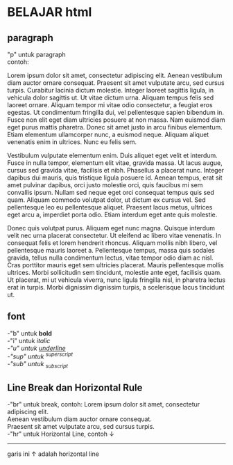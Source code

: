 <!DOCTYPE html>
<html>
  <head>
    <title>belajar html</title>
  </head>
  <body>
    <h1> BELAJAR html </h1>
    <!-- paragraph <p> -->
    <h2>paragraph</h2>
    "p" untuk paragraph<br>contoh:<br><p>Lorem ipsum dolor sit amet, consectetur adipiscing elit. Aenean vestibulum diam auctor ornare consequat. Praesent sit amet vulputate arcu, sed cursus turpis. Curabitur lacinia dictum molestie. Integer laoreet sagittis ligula, in vehicula dolor sagittis ut. Ut vitae dictum urna. Aliquam tempus felis sed laoreet ornare. Aliquam tempor mi vitae odio consectetur, a feugiat eros egestas. Ut condimentum fringilla dui, vel pellentesque sapien bibendum in. Fusce non elit eget diam ultricies posuere at non massa. Nam euismod diam eget purus mattis pharetra. Donec sit amet justo in arcu finibus elementum. Etiam elementum ullamcorper nunc, a euismod neque. Aliquam aliquet venenatis enim in ultrices. Nunc eu felis sem.</p><p>Vestibulum vulputate elementum enim. Duis aliquet eget velit et interdum. Fusce in nulla tempor, elementum elit vitae, gravida massa. Ut lacus augue, cursus sed gravida vitae, facilisis et nibh. Phasellus a placerat nunc. Integer dapibus dui mauris, quis tristique ligula posuere id. Aenean tempus, erat sit amet pulvinar dapibus, orci justo molestie orci, quis faucibus mi sem convallis ipsum. Nullam sed neque eget orci consequat tempus quis sed quam. Aliquam commodo volutpat dolor, ut dictum ex cursus vel. Sed pellentesque leo eu pellentesque aliquet. Praesent lacus metus, ultrices eget arcu a, imperdiet porta odio. Etiam interdum eget ante quis molestie.</p><p>Donec quis volutpat purus. Aliquam eget nunc magna. Quisque interdum velit nec urna placerat consectetur. Ut eleifend ac libero vitae venenatis. In consequat felis et lorem hendrerit rhoncus. Aliquam mollis nibh libero, vel pellentesque mauris laoreet a. Pellentesque tempus, massa quis sodales gravida, tellus nulla condimentum lectus, vitae tempor odio diam ac nisl. Cras porttitor mauris eget sem ultricies placerat. Mauris pellentesque mollis ultrices. Morbi sollicitudin sem tincidunt, molestie ante eget, facilisis quam. Ut placerat, mi ut vehicula viverra, nunc ligula fringilla nisl, in pharetra lectus erat in turpis. Morbi dignissim dignissim turpis, a scelerisque lacus tincidunt ut.</p>
    <!-- bold <b> -->
    <!-- italic <i> -->
    <!-- underline <u> -->
    <!-- superscript <sup> -->
    <!-- subscript <sub> -->
    <h2>font</h2>
    <p>-"b" untuk <b>bold</b><br>-"i" untuk <i>italic<br>-"u" untuk <u>underline</u><br>-"sup" untuk <sup>superscript</sup><br>-"sub" untuk <sub>subscript</sub></i></p>
    <h2>Line Break dan Horizontal Rule</h2>
    <!-- Line break<br> --> 
    <!-- Horizontal Line <hr> -->
    -"br" untuk break, contoh: Lorem ipsum dolor sit amet, consectetur adipiscing elit.<br> Aenean vestibulum diam auctor ornare consequat.<br> Praesent sit amet vulputate arcu, sed cursus turpis.
    <br>-"hr" untuk Horizontal Line, contoh ↓ <hr>
    garis ini ↑ adalah horizontal line
    
